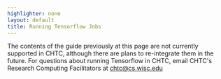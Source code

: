```yaml
---
highlighter: none
layout: default
title: Running Tensorflow Jobs
---
```


The contents of the guide previously at this page are not currently
supported in CHTC, although there are plans to re-integrate them in the
future. For questions about running Tensorflow in CHTC, email CHTC\'s
Research Computing Facilitators at [chtc@cs.wisc.edu](mailto:chtc@cs.wisc.edu)
